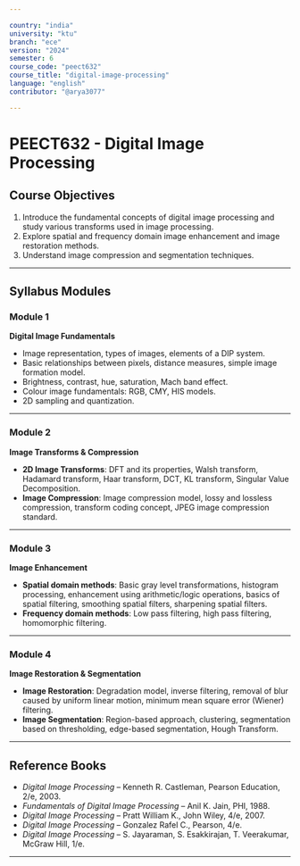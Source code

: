 ```yaml
---

country: "india"
university: "ktu"
branch: "ece"
version: "2024"
semester: 6
course_code: "peect632"
course_title: "digital-image-processing"
language: "english"
contributor: "@arya3077"

---
```


# PEECT632 - Digital Image Processing

## Course Objectives

1. Introduce the fundamental concepts of digital image processing and study various transforms used in image processing.  
2. Explore spatial and frequency domain image enhancement and image restoration methods.  
3. Understand image compression and segmentation techniques.  

---

## Syllabus Modules

### Module 1
**Digital Image Fundamentals**  
- Image representation, types of images, elements of a DIP system.  
- Basic relationships between pixels, distance measures, simple image formation model.  
- Brightness, contrast, hue, saturation, Mach band effect.  
- Colour image fundamentals: RGB, CMY, HIS models.  
- 2D sampling and quantization.

---

### Module 2
**Image Transforms & Compression**  
- **2D Image Transforms**: DFT and its properties, Walsh transform, Hadamard transform, Haar transform, DCT, KL transform, Singular Value Decomposition.  
- **Image Compression**: Image compression model, lossy and lossless compression, transform coding concept, JPEG image compression standard.

---

### Module 3
**Image Enhancement**  
- **Spatial domain methods**: Basic gray level transformations, histogram processing, enhancement using arithmetic/logic operations, basics of spatial filtering, smoothing spatial filters, sharpening spatial filters.  
- **Frequency domain methods**: Low pass filtering, high pass filtering, homomorphic filtering.

---

### Module 4
**Image Restoration & Segmentation**  
- **Image Restoration**: Degradation model, inverse filtering, removal of blur caused by uniform linear motion, minimum mean square error (Wiener) filtering.  
- **Image Segmentation**: Region-based approach, clustering, segmentation based on thresholding, edge-based segmentation, Hough Transform.

---

## Reference Books

- *Digital Image Processing* – Kenneth R. Castleman, Pearson Education, 2/e, 2003.  
- *Fundamentals of Digital Image Processing* – Anil K. Jain, PHI, 1988.  
- *Digital Image Processing* – Pratt William K., John Wiley, 4/e, 2007.  
- *Digital Image Processing* – Gonzalez Rafel C., Pearson, 4/e.  
- *Digital Image Processing* – S. Jayaraman, S. Esakkirajan, T. Veerakumar, McGraw Hill, 1/e.  

---
